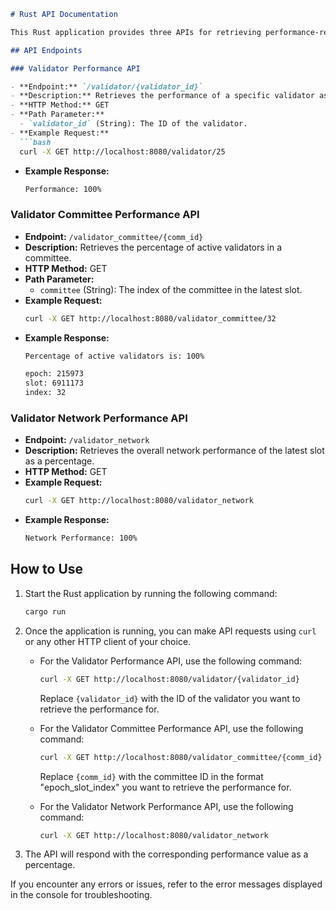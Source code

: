 
```markdown
# Rust API Documentation

This Rust application provides three APIs for retrieving performance-related data. Follow the instructions below to call these APIs.

## API Endpoints

### Validator Performance API

- **Endpoint:** `/validator/{validator_id}`
- **Description:** Retrieves the performance of a specific validator as a percentage.
- **HTTP Method:** GET
- **Path Parameter:**
  - `validator_id` (String): The ID of the validator.
- **Example Request:**
  ```bash
  curl -X GET http://localhost:8080/validator/25
  ```
- **Example Response:**
  ```bash
  Performance: 100%
  ```

### Validator Committee Performance API

- **Endpoint:** `/validator_committee/{comm_id}`
- **Description:** Retrieves the percentage of active validators in a committee.
- **HTTP Method:** GET
- **Path Parameter:**
  - `committee` (String): The index of the committee in the latest slot.
- **Example Request:**
  ```bash
  curl -X GET http://localhost:8080/validator_committee/32
  ```
- **Example Response:**
  ```bash
  Percentage of active validators is: 100%

  epoch: 215973
  slot: 6911173
  index: 32
  ```

### Validator Network Performance API

- **Endpoint:** `/validator_network`
- **Description:** Retrieves the overall network performance of the latest slot as a percentage.
- **HTTP Method:** GET
- **Example Request:**
  ```bash
  curl -X GET http://localhost:8080/validator_network
  ```
- **Example Response:**
  ```bash
  Network Performance: 100%
  ```

## How to Use

1. Start the Rust application by running the following command:
   ```bash
   cargo run
   ```

2. Once the application is running, you can make API requests using `curl` or any other HTTP client of your choice.

   - For the Validator Performance API, use the following command:
     ```bash
     curl -X GET http://localhost:8080/validator/{validator_id}
     ```
     Replace `{validator_id}` with the ID of the validator you want to retrieve the performance for.

   - For the Validator Committee Performance API, use the following command:
     ```bash
     curl -X GET http://localhost:8080/validator_committee/{comm_id}
     ```
     Replace `{comm_id}` with the committee ID in the format "epoch_slot_index" you want to retrieve the performance for.

   - For the Validator Network Performance API, use the following command:
     ```bash
     curl -X GET http://localhost:8080/validator_network
     ```

3. The API will respond with the corresponding performance value as a percentage.



If you encounter any errors or issues, refer to the error messages displayed in the console for troubleshooting.
```

